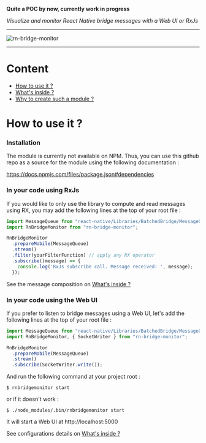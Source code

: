 **Quite a POC by now, currently work in progress**

*Visualize and monitor React Native bridge messages with a Web UI or RxJs*

---

![rn-bridge-monitor](https://cdn-images-1.medium.com/max/2000/1*_3ZomJ1QiV4YkvirY22v6A.gif)

---

# Content

* <a href="#usage">How to use it ?</a>
* [What's inside ?](./docs/INSIDE.md)
* [Why to create such a module ?](./docs/WHY.md)


<h1 name="howto" id="howto">How to use it ?</h1>

### Installation

The module is currently not available on NPM. Thus, you can use this github repo as a source for the module using the following documentation :

https://docs.npmjs.com/files/package.json#dependencies

### In your code using RxJs

If you would like to only use the library to compute and read messages using RX, you may add the following lines at the top of your root file :

```javascript
import MessageQueue from "react-native/Libraries/BatchedBridge/MessageQueue";
import RnBridgeMonitor from "rn-bridge-monitor";

RnBridgeMonitor
  .prepareMobile(MessageQueue)
  .stream()
  .filter(yourFilterFunction) // apply any RX operator
  .subscribe((message) => {
    console.log('RxJs subscribe call. Message received: ', message);
  });
```

See the message composition on [What's inside ?](./docs/INSIDE.md#messages)

### In your code using the Web UI

If you prefer to listen to bridge messages using a Web UI, let's add the following lines at the top of your root file :

```javascript
import MessageQueue from "react-native/Libraries/BatchedBridge/MessageQueue";
import RnBridgeMonitor, { SocketWriter } from "rn-bridge-monitor";

RnBridgeMonitor
  .prepareMobile(MessageQueue)
  .stream()
  .subscribe(SocketWriter.write());
```

And run the following command at your project root :

```
$ rnbridgemonitor start
```
or if it doesn't work :

```
$ ./node_modules/.bin/rnbridgemonitor start
```

It will start a Web UI at http://localhost:5000

See configurations details on [What's inside ?](./docs/INSIDE.md#configs)
